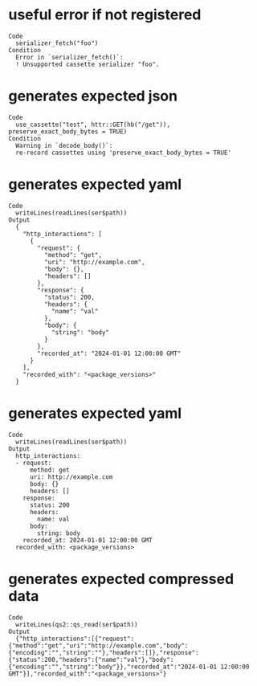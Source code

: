 # useful error if not registered

    Code
      serializer_fetch("foo")
    Condition
      Error in `serializer_fetch()`:
      ! Unsupported cassette serializer "foo".

# generates expected json

    Code
      use_cassette("test", httr::GET(hb("/get")), preserve_exact_body_bytes = TRUE)
    Condition
      Warning in `decode_body()`:
      re-record cassettes using 'preserve_exact_body_bytes = TRUE'

# generates expected yaml

    Code
      writeLines(readLines(ser$path))
    Output
      {
        "http_interactions": [
          {
            "request": {
              "method": "get",
              "uri": "http://example.com",
              "body": {},
              "headers": []
            },
            "response": {
              "status": 200,
              "headers": {
                "name": "val"
              },
              "body": {
                "string": "body"
              }
            },
            "recorded_at": "2024-01-01 12:00:00 GMT"
          }
        ],
        "recorded_with": "<package_versions>"
      }

# generates expected yaml

    Code
      writeLines(readLines(ser$path))
    Output
      http_interactions:
      - request:
          method: get
          uri: http://example.com
          body: {}
          headers: []
        response:
          status: 200
          headers:
            name: val
          body:
            string: body
        recorded_at: 2024-01-01 12:00:00 GMT
      recorded_with: <package_versions>

# generates expected compressed data

    Code
      writeLines(qs2::qs_read(ser$path))
    Output
      {"http_interactions":[{"request":{"method":"get","uri":"http://example.com","body":{"encoding":"","string":""},"headers":[]},"response":{"status":200,"headers":{"name":"val"},"body":{"encoding":"","string":"body"}},"recorded_at":"2024-01-01 12:00:00 GMT"}],"recorded_with":"<package_versions>"}

